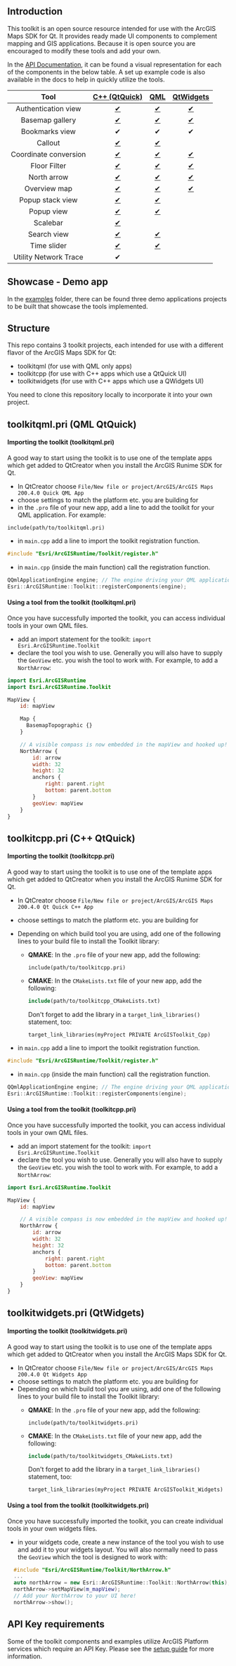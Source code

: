 ## Introduction

This toolkit is an open source resource intended for use with the ArcGIS Maps
SDK for Qt. It provides ready made UI components to complement mapping and GIS
applications. Because it is open source you are encouraged to modify these tools
and add your own.

In the [API Documentation](https://developers.arcgis.com/qt/toolkit/api-reference/), it can be found a visual representation for each of the components in the below table. A set up example code is also available in the docs to help in quickly utilize the tools.

|Tool|[C++ (QtQuick)](https://developers.arcgis.com/qt/toolkit/api-reference/cppquickuitools.html)|[QML](https://developers.arcgis.com/qt/toolkit/api-reference/qmluitools.html)|[QtWidgets](https://developers.arcgis.com/qt/toolkit/api-reference/cppwidgetsuitools.html)|
|:--:|:--:|:--:|:--:|
|Authentication view|[✔](https://developers.arcgis.com/qt/toolkit/api-reference/qml-authenticationview.html) | [✔](https://developers.arcgis.com/qt/toolkit/api-reference/qml-authenticationview.html) | [✔](https://developers.arcgis.com/qt/toolkit/api-reference/esri-arcgisruntime-toolkit-authenticationview.html) |
|Basemap gallery|[✔](https://developers.arcgis.com/qt/toolkit/api-reference/qml-basemapgallery.html)|[✔](https://developers.arcgis.com/qt/toolkit/api-reference/qml-basemapgallery.html)|[✔](https://developers.arcgis.com/qt/toolkit/api-reference/esri-arcgisruntime-toolkit-basemapgallery.html)|
| Bookmarks view |✔|✔ |✔ |
|Callout|[✔](https://developers.arcgis.com/qt/toolkit/api-reference/qml-callout.html)|[✔](https://developers.arcgis.com/qt/toolkit/api-reference/qml-callout.html)||
|Coordinate conversion|[✔](https://developers.arcgis.com/qt/toolkit/api-reference/qml-coordinateconversion.html)|[✔](https://developers.arcgis.com/qt/toolkit/api-reference/qml-coordinateconversion.html)|[✔](https://developers.arcgis.com/qt/toolkit/api-reference/esri-arcgisruntime-toolkit-coordinateconversion.html)|
|Floor Filter|[✔](https://developers.arcgis.com/qt/toolkit/api-reference/qml-floorfilter.html)|[✔](https://developers.arcgis.com/qt/toolkit/api-reference/qml-floorfilter.html)|[✔](https://developers.arcgis.com/qt/toolkit/api-reference/esri-arcgisruntime-toolkit-floorfilter.html)|
|North arrow|[✔](https://developers.arcgis.com/qt/toolkit/api-reference/qml-northarrow.html)|[✔](https://developers.arcgis.com/qt/toolkit/api-reference/qml-northarrow.html)|[✔](https://developers.arcgis.com/qt/toolkit/api-reference/esri-arcgisruntime-toolkit-northarrow.html)|
|Overview map|[✔](https://developers.arcgis.com/qt/toolkit/api-reference/qml-overviewmap.html)|[✔](https://developers.arcgis.com/qt/toolkit/api-reference/qml-overviewmap.html)|[✔](https://developers.arcgis.com/qt/toolkit/api-reference/esri-arcgisruntime-toolkit-overviewmap.html)|
|Popup stack view|[✔](https://developers.arcgis.com/qt/toolkit/api-reference/qml-popupstackview.html)|[✔](https://developers.arcgis.com/qt/toolkit/api-reference/qml-popupstackview.html)||
|Popup view|[✔](https://developers.arcgis.com/qt/toolkit/api-reference/qml-popupview.html)|[✔](https://developers.arcgis.com/qt/toolkit/api-reference/qml-popupview.html)||
|Scalebar|[✔](https://developers.arcgis.com/qt/toolkit/api-reference/qml-scalebar.html)|||
|Search view|[✔](https://developers.arcgis.com/qt/toolkit/api-reference/qml-searchview.html)|[✔](https://developers.arcgis.com/qt/toolkit/api-reference/qml-searchview.html)||
|Time slider|[✔](https://developers.arcgis.com/qt/toolkit/api-reference/qml-timeslider.html)|[✔](https://developers.arcgis.com/qt/toolkit/api-reference/qml-timeslider.html)||
|Utility Network Trace |✔ | | |

## Showcase - Demo app

In the [examples](examples) folder, there can be found three demo applications projects to be built that showcase the tools implemented.

## Structure

This repo contains 3 toolkit projects, each intended for use with a different
flavor of the ArcGIS Maps SDK for Qt:

- toolkitqml (for use with QML only apps)
- toolkitcpp (for use with C++ apps which use a QtQuick UI)
- toolkitwidgets (for use with C++ apps which use a QWidgets UI)

You need to clone this repository locally to incorporate it into your own
project.

## toolkitqml.pri (QML QtQuick)

#### Importing the toolkit (toolkitqml.pri)

A good way to start using the toolkit is to use one of the template apps which
get added to QtCreator when you install the ArcGIS Runime SDK for Qt.

- In QtCreator choose `File/New file or project/ArcGIS/ArcGIS Maps 200.4.0 Quick QML App`
- choose settings to match the platform etc. you are building for
- in the `.pro` file of your new app, add a line to add the toolkit for your
  QML application. For example:

```qmake
include(path/to/toolkitqml.pri)
```

- in `main.cpp` add a line to import the toolkit registration function.

```cpp
#include "Esri/ArcGISRuntime/Toolkit/register.h"
```

- in `main.cpp` (inside the main function) call the registration function.

```cpp
QQmlApplicationEngine engine; // The engine driving your QML application.
Esri::ArcGISRuntime::Toolkit::registerComponents(engine);
```

#### Using a tool from the toolkit (toolkitqml.pri)

Once you have successfully imported the toolkit, you can access individual tools
in your own QML files.

- add an import statement for the toolkit:
  `import Esri.ArcGISRuntime.Toolkit`
- declare the tool you wish to use. Generally you will also have to supply the
  `GeoView` etc. you wish the tool to work with. For example, to add a
  `NorthArrow`:

```qml
import Esri.ArcGISRuntime
import Esri.ArcGISRuntime.Toolkit

MapView {
    id: mapView

    Map {
      BasemapTopographic {}
    }

    // A visible compass is now embedded in the mapView and hooked up!
    NorthArrow {
        id: arrow
        width: 32
        height: 32
        anchors {
            right: parent.right
            bottom: parent.bottom
        }
        geoView: mapView
    }
}
```
## toolkitcpp.pri (C++ QtQuick)

#### Importing the toolkit (toolkitcpp.pri)

A good way to start using the toolkit is to use one of the template apps which
get added to QtCreator when you install the ArcGIS Runime SDK for Qt.

- In QtCreator choose `File/New file or project/ArcGIS/ArcGIS Maps 200.4.0 Qt Quick C++ App`
- choose settings to match the platform etc. you are building for
- Depending on which build tool you are using, add one of the following lines to your build file to install the Toolkit library:
    - **QMAKE**: In the `.pro` file of your new app, add the following:
      ```qmake
      include(path/to/toolkitcpp.pri)
      ```

    - **CMAKE**: In the `CMakeLists.txt` file of your new app, add the following:
      ```CMake
      include(path/to/toolkitcpp_CMakeLists.txt)
      ```
      Don't forget to add the library in a `target_link_libraries()` statement, too:
      ```
      target_link_libraries(myProject PRIVATE ArcGISToolkit_Cpp)
      ```

- in `main.cpp` add a line to import the toolkit registration function.

```cpp
#include "Esri/ArcGISRuntime/Toolkit/register.h"
```

- in `main.cpp` (inside the main function) call the registration function.

```cpp
QQmlApplicationEngine engine; // The engine driving your QML application.
Esri::ArcGISRuntime::Toolkit::registerComponents(engine);
```

#### Using a tool from the toolkit (toolkitcpp.pri)

Once you have successfully imported the toolkit, you can access individual tools
in your own QML files.

- add an import statement for the toolkit:
`import Esri.ArcGISRuntime.Toolkit`
- declare the tool you wish to use. Generally you will also have to supply the
  `GeoView` etc. you wish the tool to work with. For example, to add a `NorthArrow`:

```qml
import Esri.ArcGISRuntime.Toolkit

MapView {
    id: mapView

    // A visible compass is now embedded in the mapView and hooked up!
    NorthArrow {
        id: arrow
        width: 32
        height: 32
        anchors {
            right: parent.right
            bottom: parent.bottom
        }
        geoView: mapView
    }
}
```
## toolkitwidgets.pri (QtWidgets)

#### Importing the toolkit (toolkitwidgets.pri)

A good way to start using the toolkit is to use one of the template apps which
get added to QtCreator when you install the ArcGIS Maps SDK for Qt.

- In QtCreator choose `File/New file or project/ArcGIS/ArcGIS Maps 200.4.0 Qt Widgets App`
- choose settings to match the platform etc. you are building for
- Depending on which build tool you are using, add one of the following lines to your build file to install the Toolkit library:
    - **QMAKE**: In the `.pro` file of your new app, add the following:
      ```qmake
      include(path/to/toolkitwidgets.pri)
      ```

    - **CMAKE**: In the `CMakeLists.txt` file of your new app, add the following:
      ```CMake
      include(path/to/toolkitwidgets_CMakeLists.txt)
      ```
      Don't forget to add the library in a `target_link_libraries()` statement, too:
      ```
      target_link_libraries(myProject PRIVATE ArcGISToolkit_Widgets)
      ```

#### Using a tool from the toolkit (toolkitwidgets.pri)

Once you have successfully imported the toolkit, you can create individual tools
in your own widgets files.

- in your widgets code, create a new instance of the tool you wish to use and
  add it to your widgets layout. You will also normally need to pass the `GeoView`
  which the tool is designed to work with:

```cpp
  #include "Esri/ArcGISRuntime/Toolkit/NorthArrow.h"
  ...
  auto northArrow = new Esri::ArcGISRuntime::Toolkit::NorthArrow(this);
  northArrow->setMapView(m_mapView);
  // Add your NorthArrow to your UI here!
  northArrow->show();
```

## API Key requirements

Some of the toolkit components and examples utilize ArcGIS Platform services which require an API Key.
Please see the [setup guide](https://developers.arcgis.com/qt/get-started/#3-access-services-and-content-with-an-api-key) for more information.

